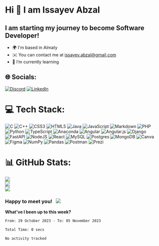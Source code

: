 Hi 👋 I am Issayev Abzal
==============================

I am starting my journey to become Software Developer!
------------------------------------------------------

*   🌍  I'm based in Almaty
*   ✉️  You can contact me at [issayev.abzal@gmail,com](mailto:issayev.abzal@gmail,com)
*   🌱 I’m currently learning<br>


## 🌐 Socials:
[![Discord](https://img.shields.io/badge/Discord-%237289DA.svg?logo=discord&logoColor=white)](https://discord.gg/https://discord.gg/xCtfK2Jdyn) [![LinkedIn](https://img.shields.io/badge/LinkedIn-%230077B5.svg?logo=linkedin&logoColor=white)](https://linkedin.com/in/abzal-issayev-a323161ba) 

# 💻 Tech Stack:
![C](https://img.shields.io/badge/c-%2300599C.svg?style=for-the-badge&logo=c&logoColor=white) ![C++](https://img.shields.io/badge/c++-%2300599C.svg?style=for-the-badge&logo=c%2B%2B&logoColor=white) ![CSS3](https://img.shields.io/badge/css3-%231572B6.svg?style=for-the-badge&logo=css3&logoColor=white) ![HTML5](https://img.shields.io/badge/html5-%23E34F26.svg?style=for-the-badge&logo=html5&logoColor=white) ![Java](https://img.shields.io/badge/java-%23ED8B00.svg?style=for-the-badge&logo=java&logoColor=white) ![JavaScript](https://img.shields.io/badge/javascript-%23323330.svg?style=for-the-badge&logo=javascript&logoColor=%23F7DF1E) ![Markdown](https://img.shields.io/badge/markdown-%23000000.svg?style=for-the-badge&logo=markdown&logoColor=white) ![PHP](https://img.shields.io/badge/php-%23777BB4.svg?style=for-the-badge&logo=php&logoColor=white) ![Python](https://img.shields.io/badge/python-3670A0?style=for-the-badge&logo=python&logoColor=ffdd54) ![TypeScript](https://img.shields.io/badge/typescript-%23007ACC.svg?style=for-the-badge&logo=typescript&logoColor=white) ![Anaconda](https://img.shields.io/badge/Anaconda-%2344A833.svg?style=for-the-badge&logo=anaconda&logoColor=white) ![Angular](https://img.shields.io/badge/angular-%23DD0031.svg?style=for-the-badge&logo=angular&logoColor=white) ![Angular.js](https://img.shields.io/badge/angular.js-%23E23237.svg?style=for-the-badge&logo=angularjs&logoColor=white) ![Django](https://img.shields.io/badge/django-%23092E20.svg?style=for-the-badge&logo=django&logoColor=white) ![FastAPI](https://img.shields.io/badge/FastAPI-005571?style=for-the-badge&logo=fastapi) ![NodeJS](https://img.shields.io/badge/node.js-6DA55F?style=for-the-badge&logo=node.js&logoColor=white) ![React](https://img.shields.io/badge/react-%2320232a.svg?style=for-the-badge&logo=react&logoColor=%2361DAFB) ![MySQL](https://img.shields.io/badge/mysql-%2300f.svg?style=for-the-badge&logo=mysql&logoColor=white) ![Postgres](https://img.shields.io/badge/postgres-%23316192.svg?style=for-the-badge&logo=postgresql&logoColor=white) ![MongoDB](https://img.shields.io/badge/MongoDB-%234ea94b.svg?style=for-the-badge&logo=mongodb&logoColor=white) ![Canva](https://img.shields.io/badge/Canva-%2300C4CC.svg?style=for-the-badge&logo=Canva&logoColor=white) 	![Figma](https://img.shields.io/badge/figma-%23F24E1E.svg?style=for-the-badge&logo=figma&logoColor=white) ![NumPy](https://img.shields.io/badge/numpy-%23013243.svg?style=for-the-badge&logo=numpy&logoColor=white) ![Pandas](https://img.shields.io/badge/pandas-%23150458.svg?style=for-the-badge&logo=pandas&logoColor=white) ![Postman](https://img.shields.io/badge/Postman-FF6C37?style=for-the-badge&logo=postman&logoColor=white) ![Prezi](https://img.shields.io/badge/Prezi-%23000000.svg?style=for-the-badge&logo=Prezi&logoColor=white)

# 📊 GitHub Stats:
![](https://github-readme-stats.vercel.app/api?username=Karisbala&theme=vision-friendly-dark&hide_border=true&include_all_commits=false&count_private=false)<br/>
![](https://github-readme-streak-stats.herokuapp.com/?user=Karisbala&theme=vision-friendly-dark&hide_border=true)<br/>
![](https://github-readme-stats.vercel.app/api/top-langs/?username=Karisbala&theme=vision-friendly-dark&hide_border=true&include_all_commits=false&count_private=false&layout=compact)

### Happy to meet you! &nbsp; ![](https://visitor-badge.glitch.me/badge?page_id=Karisbala.Karisbala)


**What've I been up to this week?** 

<!--START_SECTION:waka-->

```txt
From: 29 October 2023 - To: 05 November 2023

Total Time: 0 secs

No activity tracked
```

<!--END_SECTION:waka-->

